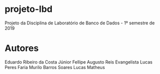 # projeto-lbd
Projeto da Disciplina de Laboratório de Banco de Dados - 1º semestre de 2019

# Autores
Eduardo Ribeiro da Costa Júnior
Fellipe Augusto Reis Evangelista
Lucas Peres Faria
Murilo Barros Soares
Lucas Matheus
